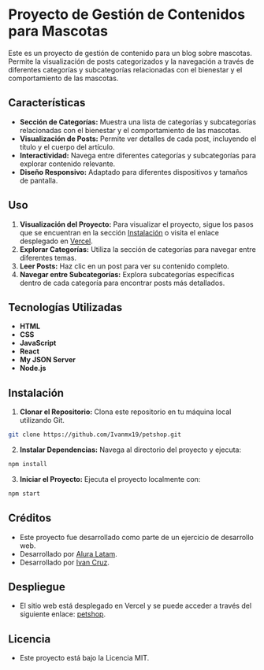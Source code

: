 # Proyecto de Gestión de Contenidos para Mascotas

Este es un proyecto de gestión de contenido para un blog sobre mascotas. Permite la visualización de posts categorizados y la navegación a través de diferentes categorías y subcategorías relacionadas con el bienestar y el comportamiento de las mascotas.

## Características

- **Sección de Categorías:** Muestra una lista de categorías y subcategorías relacionadas con el bienestar y el comportamiento de las mascotas.
- **Visualización de Posts:** Permite ver detalles de cada post, incluyendo el título y el cuerpo del artículo.
- **Interactividad:** Navega entre diferentes categorías y subcategorías para explorar contenido relevante.
- **Diseño Responsivo:** Adaptado para diferentes dispositivos y tamaños de pantalla.

## Uso

1. **Visualización del Proyecto:** Para visualizar el proyecto, sigue los pasos que se encuentran en la sección [Instalación](#instalación) o visita el enlace desplegado en [Vercel](https://petshop-kappa-ten.vercel.app/).
2. **Explorar Categorías:** Utiliza la sección de categorías para navegar entre diferentes temas.
3. **Leer Posts:** Haz clic en un post para ver su contenido completo.
4. **Navegar entre Subcategorías:** Explora subcategorías específicas dentro de cada categoría para encontrar posts más detallados.

## Tecnologías Utilizadas

- **HTML**
- **CSS**
- **JavaScript**
- **React**
- **My JSON Server**
- **Node.js**

## Instalación

1. **Clonar el Repositorio:** Clona este repositorio en tu máquina local utilizando Git.
```bash
git clone https://github.com/Ivanmx19/petshop.git
```
2. **Instalar Dependencias:** Navega al directorio del proyecto y ejecuta:
```bash
npm install
```
3. **Iniciar el Proyecto:** Ejecuta el proyecto localmente con:
```bash
npm start
```

## Créditos
- Este proyecto fue desarrollado como parte de un ejercicio de desarrollo web.
- Desarrollado por [Alura Latam](https://www.linkedin.com/company/alura-latam/).
- Desarrollado por [Ivan Cruz](https://www.linkedin.com/in/ivan-cruz-1906mx/).

## Despliegue

- El sitio web está desplegado en Vercel y se puede acceder a través del siguiente enlace: [petshop](https://petshop-kappa-ten.vercel.app/).

## Licencia
- Este proyecto está bajo la Licencia MIT.

